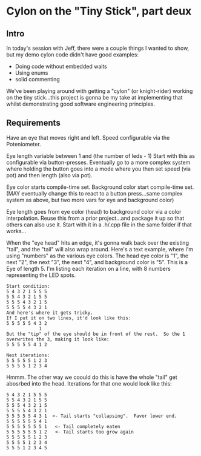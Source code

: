 # Cylon on the "Tiny Stick", part deux

## Intro

In today's session with Jeff, there were a couple things I wanted to show, but my demo cylon code didn't have good examples:
* Doing code without embedded waits
* Using enums
* solid commenting

We've been playing around with getting a "cylon" (or knight-rider) working on the tiny stick...this project is gonna be my take at implementing that whilst demonstrating good software engineering principles.

## Requirements
Have an eye that moves right and left.
Speed configurable via the Poteniometer.

Eye length variable between 1 and (the number of leds - 1)
Start with this as configurable via button-presses.
Eventually go to a more complex system where holding the button goes into a mode where you then set speed (via pot) and then length (also via pot).

Eye color starts compile-time set.
Background color start compile-time set. 
(MAY eventually change this to react to a button press...same complex system as above, but two more vars for eye and background color)

Eye length goes from eye color (head) to background color via a color interpolation.  Reuse this from a prior project...and package it up so that others can also use it.  Start with it in a .h/.cpp file in the same folder if that works...

When the "eye head" hits an edge, it's gonna walk back over the existing "tail", and the "tail" will also wrap around.  Here's a text example, where I'm using "numbers" as the various eye colors.  The head eye color is "1", the next "2", the next "3", the next "4", and background color is "5".  This is a Eye of length 5.  I'm listing each iteration on a line, with 8 numbers representing the LED spots.

```
Start condition:
5 4 3 2 1 5 5 5
5 5 4 3 2 1 5 5
5 5 5 4 3 2 1 5
5 5 5 5 4 3 2 1
And here's where it gets tricky.
If I put it on two lines, it'd look like this:
5 5 5 5 5 4 3 2
            1
But the "tip" of the eye should be in front of the rest.  So the 1 overwrites the 3, making it look like:
5 5 5 5 5 4 1 2

Next iterations:
5 5 5 5 5 1 2 3
5 5 5 5 1 2 3 4
```

Hmmm.  The other way we coould do this is have the whole "tail" get abosrbed into the head.  Iterations for that one would look like this:
```
5 4 3 2 1 5 5 5
5 5 4 3 2 1 5 5
5 5 5 4 3 2 1 5
5 5 5 5 4 3 2 1
5 5 5 5 5 4 3 1  <- Tail starts "collapsing".  Favor lower end.
5 5 5 5 5 5 4 1
5 5 5 5 5 5 5 1   <- Tail completely eaten
5 5 5 5 5 5 1 2   <- Tail starts too grow again
5 5 5 5 5 1 2 3
5 5 5 5 1 2 3 4
5 5 5 1 2 3 4 5




